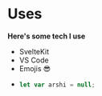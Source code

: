 # Uses

**Here's some tech I use**

- SvelteKit
- VS Code
- Emojis 😎
- ```js
  let var arshi = null;
  ```
